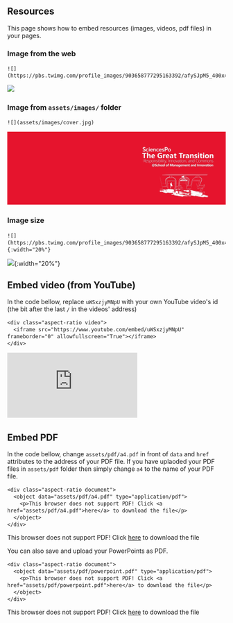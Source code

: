 ## Resources
This page shows how to embed resources (images, videos, pdf files) in your pages.

### Image from the web
```
![](https://pbs.twimg.com/profile_images/903658777295163392/afySJpM5_400x400.jpg)
```
![](https://pbs.twimg.com/profile_images/903658777295163392/afySJpM5_400x400.jpg)

### Image from `assets/images/` folder
```
![](assets/images/cover.jpg)
```
![](assets/images/cover.jpg)


### Image size
```
![](https://pbs.twimg.com/profile_images/903658777295163392/afySJpM5_400x400.jpg){:width="20%"}
```
![](https://pbs.twimg.com/profile_images/903658777295163392/afySJpM5_400x400.jpg){:width="20%"}


## Embed video (from YouTube)
In the code bellow, replace `uWSxzjyMNpU` with your own YouTube video's id (the bit after the last `/` in the videos' address)
```
<div class="aspect-ratio video">
  <iframe src="https://www.youtube.com/embed/uWSxzjyMNpU" frameborder="0" allowfullscreen="True"></iframe>
</div>
```
<div class="aspect-ratio video">
  <iframe src="https://www.youtube.com/embed/uWSxzjyMNpU" frameborder="0" allowfullscreen="True"></iframe>
</div>


## Embed PDF

In the code bellow, change `assets/pdf/a4.pdf` in front of `data` and `href` attributes to the address of your PDF file. If you have uplaoded your PDF files in `assets/pdf` folder then simply change `a4` to the name of your PDF file.
```
<div class="aspect-ratio document">
  <object data="assets/pdf/a4.pdf" type="application/pdf">
    <p>This browser does not support PDF! Click <a href="assets/pdf/a4.pdf">here</a> to download the file</p>
  </object>
</div>
```
<div class="aspect-ratio document">
  <object data="assets/pdf/a4.pdf" type="application/pdf">
    <p>This browser does not support PDF! Click <a href="assets/pdf/a4.pdf">here</a> to download the file</p>
  </object>
</div>

You can also save and upload your PowerPoints as PDF.
```
<div class="aspect-ratio document">
  <object data="assets/pdf/powerpoint.pdf" type="application/pdf">
    <p>This browser does not support PDF! Click <a href="assets/pdf/powerpoint.pdf">here</a> to download the file</p>
  </object>
</div>
```
<div class="aspect-ratio document">
  <object data="assets/pdf/powerpoint.pdf" type="application/pdf">
    <p>This browser does not support PDF! Click <a href="assets/pdf/powerpoint.pdf">here</a> to download the file</p>
  </object>
</div>
